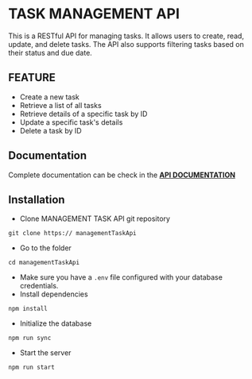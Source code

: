 # TASK MANAGEMENT API
This is a RESTful API for managing tasks. It allows users to create, read, update, and delete tasks. The API also supports filtering tasks based on their status and due date.

## FEATURE
* Create a new task
* Retrieve a list of all tasks
* Retrieve details of a specific task by ID
* Update a specific task's details
* Delete a task by ID

## Documentation
Complete documentation can be check in the [**API DOCUMENTATION**](https://documenter.getpostman.com/view/30931370/2sB2cbbypb)

## Installation
* Clone MANAGEMENT TASK API git repository
````
git clone https:// managementTaskApi
````
* Go to the  folder
````
cd managementTaskApi
````
* Make sure you have a `.env` file configured with your database credentials.
* Install dependencies
````
npm install
````
* Initialize the database
````
npm run sync
````
* Start the server
````
npm run start
````